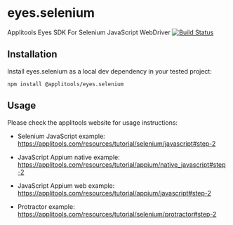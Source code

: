 eyes.selenium
=============

Applitools Eyes SDK For Selenium JavaScript WebDriver
[![Build Status](https://travis-ci.org/applitools/Eyes.Selenium.JavaScript.svg?branch=master)](https://travis-ci.org/applitools/Eyes.Selenium.JavaScript)

## Installation

Install eyes.selenium as a local dev dependency in your tested project:

    npm install @applitools/eyes.selenium

## Usage

Please check the applitools website for usage instructions:

- Selenium JavaScript example: https://applitools.com/resources/tutorial/selenium/javascript#step-2

- JavaScript Appium native example: https://applitools.com/resources/tutorial/appium/native_javascript#step-2

- JavaScript Appium web example: https://applitools.com/resources/tutorial/appium/javascript#step-2

- Protractor example: https://applitools.com/resources/tutorial/selenium/protractor#step-2
